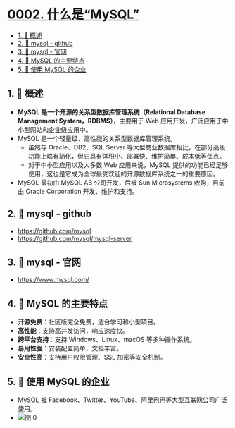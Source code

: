 # [0002. 什么是“MySQL”](https://github.com/tnotesjs/TNotes.sql/tree/main/notes/0002.%20%E4%BB%80%E4%B9%88%E6%98%AF%E2%80%9CMySQL%E2%80%9D)

<!-- region:toc -->

- [1. 📝 概述](#1--概述)
- [2. 🔗 mysql - github](#2--mysql---github)
- [3. 🔗 mysql - 官网](#3--mysql---官网)
- [4. 📒 MySQL 的主要特点](#4--mysql-的主要特点)
- [5. 📒 使用 MySQL 的企业](#5--使用-mysql-的企业)

<!-- endregion:toc -->

## 1. 📝 概述

- **MySQL 是一个开源的关系型数据库管理系统（Relational Database Management System，RDBMS）**，主要用于 Web 应用开发，广泛应用于中小型网站和企业级应用中。
- MySQL 是一个轻量级、高性能的关系型数据库管理系统。
  - 虽然与 Oracle、DB2、SQL Server 等大型商业数据库相比，在部分高级功能上略有简化，但它具有体积小、部署快、维护简单、成本低等优点。
  - 对于中小型应用以及大多数 Web 应用来说，MySQL 提供的功能已经足够使用，这也是它成为全球最受欢迎的开源数据库系统之一的重要原因。
- MySQL 最初由 MySQL AB 公司开发，后被 Sun Microsystems 收购，目前由 Oracle Corporation 开发、维护和支持。

## 2. 🔗 mysql - github

- https://github.com/mysql
- https://github.com/mysql/mysql-server

## 3. 🔗 mysql - 官网

- https://www.mysql.com/

## 4. 📒 MySQL 的主要特点

- **开源免费**：社区版完全免费，适合学习和小型项目。
- **高性能**：支持高并发访问，响应速度快。
- **跨平台支持**：支持 Windows、Linux、macOS 等多种操作系统。
- **易用性强**：安装配置简单，文档丰富。
- **安全性高**：支持用户权限管理、SSL 加密等安全机制。

## 5. 📒 使用 MySQL 的企业

- MySQL 被 Facebook、Twitter、YouTube、阿里巴巴等大型互联网公司广泛使用。
- ![图 0](https://cdn.jsdelivr.net/gh/tnotesjs/imgs@main/2025-05-11-07-44-11.png)
